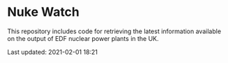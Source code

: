 # Nuke Watch

This repository includes code for retrieving the latest information available on the output of EDF nuclear power plants in the UK.

Last updated: 2021-02-01 18:21